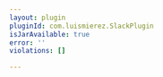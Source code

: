 ```yaml
---
layout: plugin
pluginId: com.luismierez.SlackPlugin
isJarAvailable: true
error: ''
violations: []

---
```

